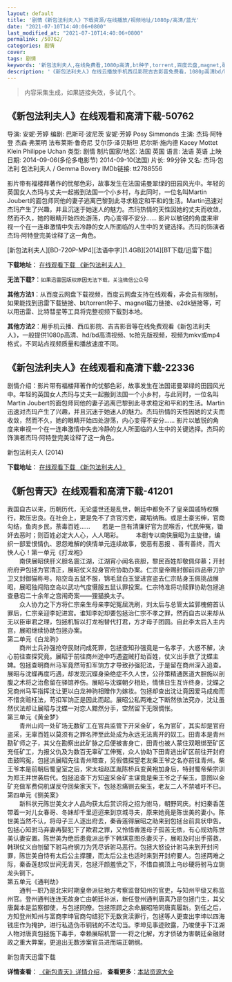 ```yaml
---
layout: default
title: '剧情《新包法利夫人》下载资源/在线播放/视频地址/1080p/高清/蓝光'
date: "2021-07-10T14:40:06+0800"
last_modified_at: "2021-07-10T14:40:06+0800"
permalink: /50762/
categories: 剧情
cover:
tags: 剧情
keywords: '新包法利夫人,在线免费看,1080p高清,bt种子,torrent,百度云盘,magnet,磁力链,迅雷下载资源'
description: '《新包法利夫人》在线云播放手机西瓜影院吉吉影音免费看，1080p高清bd/hd未删减完整版和tc抢先枪版，mkv/mp4格式，附带bt/torrent种子、magnet/磁力链、百度云盘、网盘资源迅雷下载链接'
---
```


>内容采集生成，如果链接失效，多试几个。


## 《新包法利夫人》在线观看和高清下载-50762

导演: 安妮·芳婷 编剧: 巴斯可·波尼茨 安妮·芳婷 Posy Simmonds 主演: 杰玛·阿特登 杰森·弗莱明 法布莱斯·鲁奇尼 艾尔莎·泽贝斯坦 尼尔斯·施内德 Kacey Mottet Klein Philippe Uchan 类型: 剧情 制片国家/地区: 法国 英国 语言: 法语 英语 上映日期: 2014-09-06(多伦多电影节) 2014-09-10(法国) 片长: 99分钟 又名: 杰玛·包法利 包法利夫人 / Gemma Bovery IMDb链接: tt2788556

影片带有福楼拜著作的忧郁色彩，故事发生在法国诺曼翠绿的田园风光中。年轻的英国女人杰玛与丈夫一起搬到法国一个小乡村，与此同时，一位名叫Martin Joubert的面包师同他的妻子逃离巴黎到此寻求稳定和平和的生活。Martin迅速对杰玛产生了兴趣，并且沉迷于她迷人的魅力。杰玛热情的天性因她的丈夫而收敛，然而不久，她的眼睛开始四处游荡，内心变得不安分…… 影片以敏锐的角度来审视一个在一连串激情中失去冷静的女人所面临的人生中的关键选择。杰玛的饰演者杰玛·阿特登完美诠释了这一角色。


[新包法利夫人][BD-720P-MP4][法语中字][1.4GB][2014][BT下载/迅雷下载]

**下载地址**： [在线观看下载 《新包法利夫人》](https://www.btdx8.com/torrent/gemma_bovery_2014.html) 


**无法下载?**：`如果迅雷因版权原因无法下载，关注微信公众号 `

**其他方法1**：从百度云网盘下载视频，百度云网盘支持在线观看，非会员有限制，如果能找到迅雷下载链接、bt/torrent种子、magnet磁力链接、e2dk链接等，可以用迅雷、比特彗星等工具将完整视频下载到本地。

**其他方法2**：用手机云播、西瓜影院、吉吉影音等在线免费观看《新包法利夫人》，一般提供1080p高清、hd/bd高清视频、tc抢先版视频，视频为mkv或mp4格式，不同站点视频质量和播放速度不同。


## 《新包法利夫人》在线观看和高清下载-22336

剧情介绍：影片带有福楼拜著作的忧郁色彩，故事发生在法国诺曼翠绿的田园风光中。年轻的英国女人杰玛与丈夫一起搬到法国一个小乡村，与此同时，一位名叫Martin Joubert的面包师同他的妻子逃离巴黎到此寻求稳定和平和的生活。Martin迅速对杰玛产生了兴趣，并且沉迷于她迷人的魅力。杰玛热情的天性因她的丈夫而收敛，然而不久，她的眼睛开始四处游荡，内心变得不安分……   影片以敏锐的角度来审视一个在一连串激情中失去冷静的女人所面临的人生中的关键选择。杰玛的饰演者杰玛·阿特登完美诠释了这一角色。


新包法利夫人 (2014)

**下载地址**： [在线观看下载 《新包法利夫人》](https://www.btbtdy.me/btdy/dy552.html) 


## 《新包青天》在线观看和高清下载-41201

我国自古以来，历朝历代，无论盛世还是乱世，朝廷中都免不了皇亲国戚特权横行，欺压忠良。在社会上，更是免不了贪官污吏，藏垢纳贿。或是土豪劣绅，官商勾结，鱼肉乡民，荼毒百姓……　　若是一旦有清廉好官为民喉舌，代民伸冤，锄奸去恶时；则百姓必定大人心，人人喝彩。 　　本剧专以南侠展昭为主旋律，编织一部爱恨情仇、恩怨难解的侠情单元连续故事，使恶有恶报 、善有善终，而大快人心！第一单元《打龙袍》<br />　　南侠展昭侠肝义胆名震江湖，江湖宵小闻名丧胆，黎民百姓却敬佩仰慕；开封府府尹包拯为官清正，展昭仗义投身官府协助办案。仁宗皇帝赐封御前四品带刀护卫又封御猫称号。陷空岛五鼠不服，锦毛鼠白玉堂进宫盗去仁宗贴身玉佩挑战展昭，展昭独闯陷空岛以武功气度慑服五鼠认罪投案。仁宗特准将功赎罪协助包拯追查悬宕二十余年之宫闱奇案――狸猫换太子。<br />　　众人协力之下方将仁宗亲生母亲李妃冤屈洗刷，刘太后与总管太监郭槐俯首认罪后，仁宗亲迎李妃进宫。谁知李妃却要包拯治仁宗不孝之罪，然而自古以来却从无以臣审君之理，包拯机智以打龙袍替代打君，方才母子团圆。自此李太后入主内宫，展昭继续协助包拯办案。<br />第二单元《白龙驹》<br />　　商州士兵孙强抢夺民财问成死罪，包拯查知孙强竟是一名孝子，大惑不解，决心前往查探究竟。展昭于前往商州途中巧遇盗贼打劫百姓，仗义出手救了沈蝶主婢。包拯查明商州马军竟然苛扣军饷方才导致孙强犯法，于是留在商州深入追查。展昭与沈蝶再度巧遇，却发现沉蝶身染绝症不久人世，公孙策精通医道大胆施以剖腹之术将之治愈留在驿馆养伤。展昭与沈蝶朝夕相处，情愫日生互许终身，沈蝶之兄商州马军指挥沈让更以白龙神驹相赠作为嫁妆。包拯却查出沈让竟因爱马成痴而不惜贪赃枉法，苛扣军饷正是因此而起。展昭公私两难之下断然依法究办，沈让虽然伏法却让展昭与沈蝶一对恋人黯然分手，空然留下无限惆怅。<br />第三单元《黄金梦》<br />　　青州山间一处矿场无数矿工在官兵监管下开采金矿，名为官矿，其实却是官府盗采，无辜百姓以莫须有之罪名押至此处成为永远无法离开的奴工。田青本是青州勘矿师之子，其父在勘察出此矿脉之后便被害身亡，田青也被人蒙住双眼绑至矿区充任矿工，为报父仇及为数百无辜矿工伸冤，众人协助下田青逃出矿区前往开封府击鼓鸣寃，包拯派展昭先往青州暗查，另假借探望老友柴王爷之名亦前往青州。柴王爷本是前朝后蜀皇室之后，宋太祖赵匡胤陈桥兵变黄袍加身后，特封蜀帝柴宗训为郑王并世袭后代。包拯追查下方知盗采金矿主谋竟是柴王爷之子柴玉，意图以金矿充做军费伺机谋反夺回柴家天下。包拯忍痛铡去柴玉，老友二人不禁嘘吁不已。<br />第四单元《铡美案》<br />　　新科状元陈世美文才人品均获太后赏识将之招为驸马，朝野同庆。村妇秦香莲带着一对儿女春哥、冬妹却千里迢迢来到京城寻夫，原来她竟是陈世美的妻小。陈世美当然不认，将母子三人逐出府去，秦香莲得展昭之助来到包拯台前具状申告。包拯心知驸马弃妻再娶犯下了欺君之罪，又怜惜香莲母子孤苦无依，有心规劝陈世美认妻安置。陈世美为绝后患竟派出手下韩琪意图杀妻灭子，展昭及时出手搭救，韩琪仗义自刎留下驸马府钢刀为凭尽诉驸马恶行。包拯大怒设计驸马来到开封问罪，陈世美自恃有太后公主撑腰，而太后公主也适时来到开封府要人。包拯两难之际，秦香莲悲叹世间无青天，包拯汗颜羞愤之下，不惜自摘顶上乌纱硬将驸马立铡龙头铡下。<br />第五单元《通判劫》<br />　　通判一职乃是北宋时期皇帝派驻地方考察监督知州的官吏，与知州平级又称监州官。登州通判连连无故身亡由朝廷补派，新任登州通判唐真乃是包拯门生，其父唐冀本是监察御使，与包拯同僚。包拯照顾之余命展昭陪同唐真履新。到任之后，方知登州知州与富商李坤官商勾结犯下无数贪渎罪行，包拯等人更查出李坤以四海钱庄作为掩护，进行私造伪币铜钱的不法勾当。李坤见事迹败露，乃唆使手下江湖人物对唐真包拯施下毒手，幸赖展昭机警一一将之化解，方才侦破为害朝廷金融财政之重大弊案，更追出无数涉案官员进而端正朝纲。


新包青天迅雷下载

**详情查看**： [《新包青天》详情介绍](/movie/41201/)， **查看更多**：[本站资源大全](/movie/t/all/)

